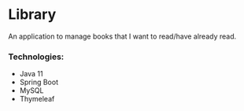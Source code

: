 # Library

An application to manage books that I want to read/have already read.

### Technologies:
- Java 11
- Spring Boot
- MySQL
- Thymeleaf